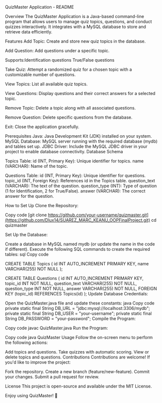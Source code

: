 QuizMaster Application - README

Overview
The QuizMaster Application is a Java-based command-line program that allows users to manage quiz topics, questions, and conduct quizzes interactively. It integrates with a MySQL database to store and retrieve data efficiently.

Features
Add Topic: Create and store new quiz topics in the database.

Add Question: Add questions under a specific topic. 

Supports:Identification questions
True/False questions


Take Quiz: Attempt a randomized quiz for a chosen topic with a customizable number of questions.

View Topics: List all available quiz topics.

View Questions: Display questions and their correct answers for a selected topic.

Remove Topic: Delete a topic along with all associated questions.

Remove Question: Delete specific questions from the database.

Exit: Close the application gracefully.

Prerequisites
Java: Java Development Kit (JDK) installed on your system.
MySQL Database: MySQL server running with the required database (mydb) and tables set up.
JDBC Driver: Include the MySQL JDBC driver in your project to enable database connectivity.
Database Schema

Topics Table:
id (INT, Primary Key): Unique identifier for topics.
name (VARCHAR): Name of the topic.

Questions Table:
id (INT, Primary Key): Unique identifier for questions.
topic_id (INT, Foreign Key): References id in the Topics table.
question_text (VARCHAR): The text of the question.
question_type (INT): Type of question (1 for Identification, 2 for True/False).
answer (VARCHAR): The correct answer for the question.


How to Set Up
Clone the Repository:


Copy code
[git clone https://github.com/your-username/quizmaster.git](https://github.com/Dlux14/SUAREZ_MARC_KEANU_OOPFinalProject.git)
cd quizmaster

Set Up the Database:

Create a database in MySQL named mydb (or update the name in the code if different).
Execute the following SQL commands to create the required tables:
sql
Copy code

CREATE TABLE Topics (
    id INT AUTO_INCREMENT PRIMARY KEY,
    name VARCHAR(255) NOT NULL
);

CREATE TABLE Questions (
    id INT AUTO_INCREMENT PRIMARY KEY,
    topic_id INT NOT NULL,
    question_text VARCHAR(255) NOT NULL,
    question_type INT NOT NULL,
    answer VARCHAR(255) NOT NULL,
    FOREIGN KEY (topic_id) REFERENCES Topics(id)
);
Update Database Credentials:

Open the QuizMaster.java file and update these constants:
java
Copy code
private static final String DB_URL = "jdbc:mysql://localhost:3306/mydb";
private static final String DB_USER = "your-username";
private static final String DB_PASSWORD = "your-password";
Compile the Program:


Copy code
javac QuizMaster.java
Run the Program:


Copy code
java QuizMaster
Usage
Follow the on-screen menu to perform the following actions:

Add topics and questions.
Take quizzes with automatic scoring.
View or delete topics and questions.
Contributions
Contributions are welcome! If you'd like to improve the project:

Fork the repository.
Create a new branch (feature/new-feature).
Commit your changes.
Submit a pull request for review.

License
This project is open-source and available under the MIT License.

Enjoy using QuizMaster! 🚀
